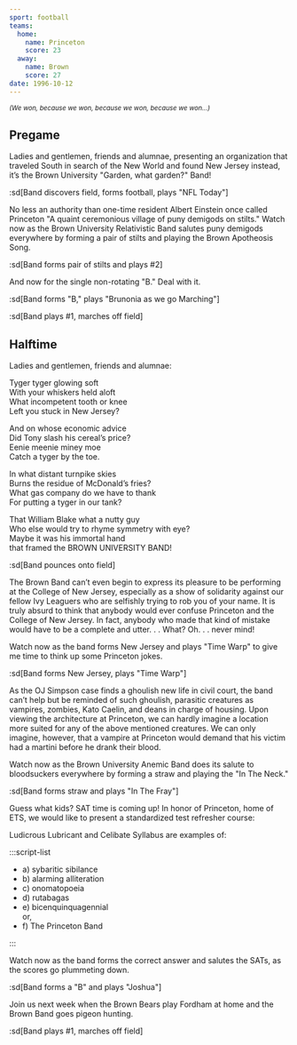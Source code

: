 ```yaml
---
sport: football
teams:
  home:
    name: Princeton
    score: 23
  away:
    name: Brown
    score: 27
date: 1996-10-12
---
```


<small>_(We won, because we won, because we won, because we won...)_</small>

## Pregame

Ladies and gentlemen, friends and alumnae, presenting an organization that traveled South in search of the New World and found New Jersey instead, it’s the Brown University "Garden, what garden?" Band!

:sd[Band discovers field, forms football, plays "NFL Today"]

No less an authority than one-time resident Albert Einstein once called Princeton "A quaint ceremonious village of puny demigods on stilts." Watch now as the Brown University Relativistic Band salutes puny demigods everywhere by forming a pair of stilts and playing the Brown Apotheosis Song.

:sd[Band forms pair of stilts and plays #2]

And now for the single non-rotating "B." Deal with it.

:sd[Band forms "B," plays "Brunonia as we go Marching"]

:sd[Band plays #1, marches off field]

## Halftime

Ladies and gentlemen, friends and alumnae:

Tyger tyger glowing soft\
With your whiskers held aloft\
What incompetent tooth or knee\
Left you stuck in New Jersey?

And on whose economic advice\
Did Tony slash his cereal’s price?\
Eenie meenie miney moe\
Catch a tyger by the toe.

In what distant turnpike skies\
Burns the residue of McDonald’s fries?\
What gas company do we have to thank\
For putting a tyger in our tank?

That William Blake what a nutty guy\
Who else would try to rhyme symmetry with eye?\
Maybe it was his immortal hand\
that framed the BROWN UNIVERSITY BAND!

:sd[Band pounces onto field]

The Brown Band can’t even begin to express its pleasure to be performing at the College of New Jersey, especially as a show of solidarity against our fellow Ivy Leaguers who are selfishly trying to rob you of your name. It is truly absurd to think that anybody would ever confuse Princeton and the College of New Jersey. In fact, anybody who made that kind of mistake would have to be a complete and utter. . . What? Oh. . . never mind!

Watch now as the band forms New Jersey and plays "Time Warp" to give me time to think up some Princeton jokes.

:sd[Band forms New Jersey, plays "Time Warp"]

As the OJ Simpson case finds a ghoulish new life in civil court, the band can’t help but be reminded of such ghoulish, parasitic creatures as vampires, zombies, Kato Caelin, and deans in charge of housing. Upon viewing the architecture at Princeton, we can hardly imagine a location more suited for any of the above mentioned creatures. We can only imagine, however, that a vampire at Princeton would demand that his victim had a martini before he drank their blood.

Watch now as the Brown University Anemic Band does its salute to bloodsuckers everywhere by forming a straw and playing the "In The Neck."

:sd[Band forms straw and plays "In The Fray"]

Guess what kids? SAT time is coming up! In honor of Princeton, home of ETS, we would like to present a standardized test refresher course:

Ludicrous Lubricant and Celibate Syllabus are examples of:

:::script-list

- a) sybaritic sibilance
- b) alarming alliteration
- c) onomatopoeia
- d) rutabagas
- e) bicenquinquagennial\
  or,
- f) The Princeton Band

:::

Watch now as the band forms the correct answer and salutes the SATs, as the scores go plummeting down.

:sd[Band forms a "B" and plays "Joshua"]

Join us next week when the Brown Bears play Fordham at home and the Brown Band goes pigeon hunting.

:sd[Band plays #1, marches off field]
